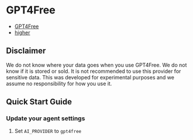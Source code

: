 # GPT4Free

- [GPT4Free](https://github.com/xtekky/gpt4free)
- [higher](https://github.com/jscalpello/higher)

## Disclaimer

We do not know where your data goes when you use GPT4Free. We do not know if it is stored or sold. It is not recommended to use this provider for sensitive data. This was developed for experimental purposes and we assume no responsibility for how you use it.

## Quick Start Guide

### Update your agent settings

1. Set `AI_PROVIDER` to `gpt4free`
